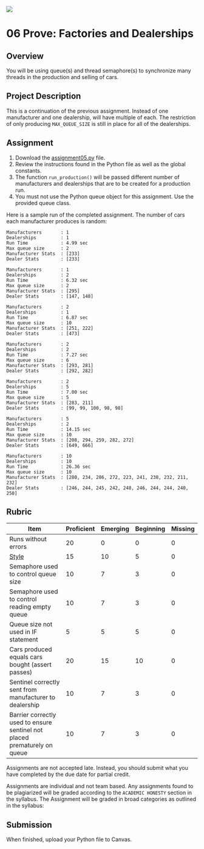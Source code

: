 ![](../site/banner.png)

# 06 Prove: Factories and Dealerships

## Overview

You will be using queue(s) and thread semaphore(s) to synchronize many threads in the production and selling of cars.

## Project Description

This is a continuation of the previous assignment.  Instead of one manufacturer and one dealership, will have multiple of each.  The restriction of only producing `MAX_QUEUE_SIZE` is still in place for all of the dealerships.

## Assignment

1. Download the [assignment05.py](assignment05.py) file.
2. Review the instructions found in the Python file as well as the global constants.
4. The function `run_production()` will be passed different number of manufacturers and dealerships that are to be created for a production run.
5. You must not use the Python queue object for this assignment.  Use the provided queue class.

Here is a sample run of the completed assignment.  The number of cars each manufacturer produces is random:

```
Manufacturers       : 1
Dealerships         : 1
Run Time            : 4.99 sec
Max queue size      : 2
Manufacturer Stats  : [233]
Dealer Stats        : [233]

Manufacturers       : 1
Dealerships         : 2
Run Time            : 6.32 sec
Max queue size      : 2
Manufacturer Stats  : [295]
Dealer Stats        : [147, 148]

Manufacturers       : 2
Dealerships         : 1
Run Time            : 6.87 sec
Max queue size      : 10
Manufacturer Stats  : [251, 222]
Dealer Stats        : [473]

Manufacturers       : 2
Dealerships         : 2
Run Time            : 7.27 sec
Max queue size      : 6
Manufacturer Stats  : [293, 281]
Dealer Stats        : [292, 282]

Manufacturers       : 2
Dealerships         : 5
Run Time            : 7.00 sec
Max queue size      : 5
Manufacturer Stats  : [283, 211]
Dealer Stats        : [99, 99, 100, 98, 98]

Manufacturers       : 5
Dealerships         : 2
Run Time            : 14.15 sec
Max queue size      : 10
Manufacturer Stats  : [208, 294, 259, 282, 272]
Dealer Stats        : [649, 666]

Manufacturers       : 10
Dealerships         : 10
Run Time            : 26.36 sec
Max queue size      : 10
Manufacturer Stats  : [280, 234, 286, 272, 223, 241, 238, 232, 211, 232]
Dealer Stats        : [246, 244, 245, 242, 248, 246, 244, 244, 240, 250]
```


## Rubric

Item | Proficient | Emerging | Beginning | Missing
--- | --- | --- | --- | ---
Runs without errors | 20 | 0 | 0 | 0
[Style](https://github.com/brandonfoushee/cse251working/blob/master/style.md) | 15 | 10 | 5 | 0
Semaphore used to control queue size | 10 | 7 | 3 | 0
Semaphore used to control reading empty queue | 10 | 7 | 3 | 0
Queue size not used in IF statement | 5 | 5 | 5 | 0
Cars produced equals cars bought (assert passes) | 20 | 15 | 10 | 0
Sentinel correctly sent from manufacturer to dealership | 10 | 7 | 3 | 0
Barrier correctly used to ensure sentinel not placed prematurely on queue | 10 | 7 | 3 | 0

Assignments are not accepted late. Instead, you should submit what you have completed by the due date for partial credit.

Assignments are individual and not team based.  Any assignments found to be  plagiarized will be graded according to the `ACADEMIC HONESTY` section in the syllabus. The Assignment will be graded in broad categories as outlined in the syllabus:

## Submission

When finished, upload your Python file to Canvas.